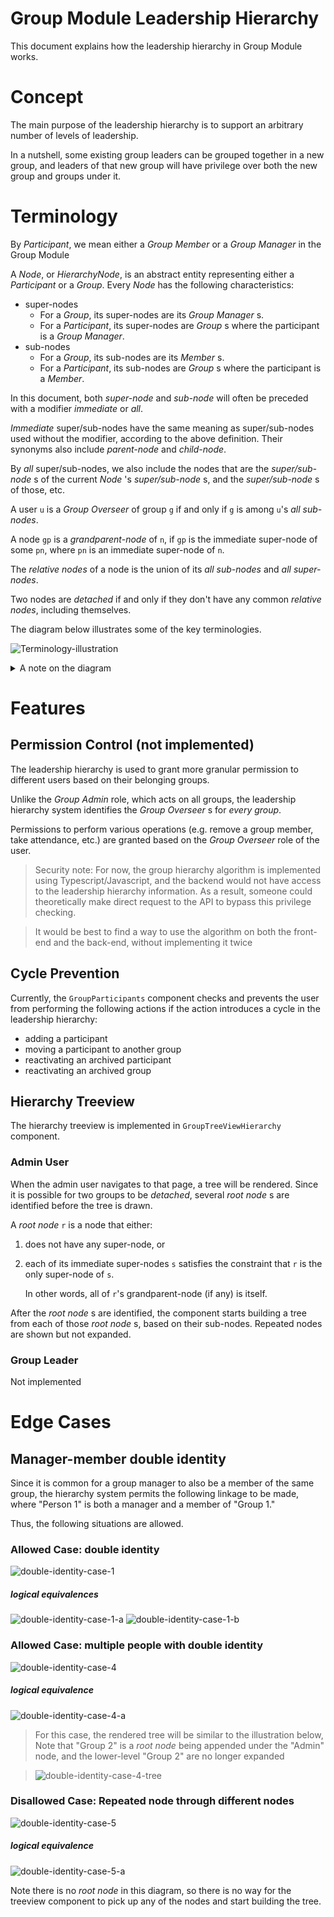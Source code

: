 # Group Module Leadership Hierarchy

This document explains how the leadership hierarchy in Group Module works.

# Concept

The main purpose of the leadership hierarchy is to support an arbitrary number
of levels of leadership.

In a nutshell, some existing group leaders can be grouped together in a new
group, and leaders of that new group will have privilege over both the new
group and groups under it.

# Terminology

By _Participant_, we mean either a _Group Member_ or a _Group Manager_ in the
Group Module

A _Node_, or _HierarchyNode_, is an abstract entity representing either a
_Participant_ or a _Group_. Every _Node_ has the following characteristics:

-   super-nodes
    -   For a _Group_, its super-nodes are its _Group Manager_ s.
    -   For a _Participant_, its super-nodes are _Group_ s where the
        participant is a _Group Manager_.
-   sub-nodes
    -   For a _Group_, its sub-nodes are its _Member_ s.
    -   For a _Participant_, its sub-nodes are _Group_ s where the
        participant is a _Member_.

In this document, both _super-node_ and _sub-node_ will often be preceded with
a modifier _immediate_ or _all_.

_Immediate_ super/sub-nodes have the same meaning as super/sub-nodes used
without the modifier, according to the above definition. Their synonyms also
include _parent-node_ and _child-node_.

By _all_ super/sub-nodes, we also include the nodes that are the
_super/sub-node_ s of the current _Node_ 's _super/sub-node_ s, and the
_super/sub-node_ s of those, etc.

A user `u` is a _Group Overseer_ of group `g` if and only if `g` is among `u`'s
_all sub-nodes_.  

A node `gp` is a _grandparent-node_ of `n`, if `gp` is the immediate super-node
of some `pn`, where `pn` is an immediate super-node of `n`.  

The _relative nodes_ of a node is the union of its _all sub-nodes_ and _all
super-nodes_.

Two nodes are _detached_ if and only if they don't have any common _relative
nodes_, including themselves.

The diagram below illustrates some of the key terminologies.

![Terminology-illustration](https://g.gravizo.com/svg?digraph%20G%20%0A%7B%20%0A%20%20%20%20edge%20%5Bfontcolor%3Dsienna%5D%3B%0A%20%20%20%20subgraph%20cluster_1%20%7B%20%0A%20%20%20%20%20%20%20%20G1%3B%0A%20%20%20%20%20%20%20%20fontcolor%3Dgrey%3B%0A%20%20%20%20%20%20%20%20color%3Dgrey%3B%0A%20%20%20%20%20%20%20%20label%3D%22Parent-node%20of%20Person%201%2C%5CnGrandparent-node%20of%20Group%202%20and%20Group%203.%22%3B%0A%20%20%20%20%7D%0A%20%20%20%20subgraph%20cluster_0%20%7B%20%0A%20%20%20%20%20%20%20%20G2%3B%0A%20%20%20%20%20%20%20%20G3%3B%0A%20%20%20%20%20%20%20%20fontcolor%3Dgrey%3B%0A%20%20%20%20%20%20%20%20color%3Dgrey%3B%0A%20%20%20%20%20%20%20%20label%3D%22Child-node%20of%20Person%201%2C%5CnGrandchild-node%20of%20Group%201%22%3B%0A%20%20%20%20%20%20%20%20labelloc%3Db%3B%0A%20%20%20%20%7D%20%0A%20%20%20%20G1%20-%3E%20P1%20%5Blabel%3D%22has%20member%22%5D%3B%0A%20%20%20%20P1%20-%3E%20G2%20%5Blabel%3D%22is%20manager%20of%22%5D%3B%0A%20%20%20%20P1%20-%3E%20G3%3B%0A%20%20%20%20G1%20%5Blabel%3D%22Group%201%22%3B%20xlabel%3D%22Group%20Node%22%5D%3B%0A%20%20%20%20G2%20%5Blabel%3D%22Group%202%22%3B%20xlabel%3D%22Group%20Node%22%5D%3B%0A%20%20%20%20G3%20%5Blabel%3D%22Group%203%22%5D%3B%0A%20%20%20%20P1%20%5Bshape%3Drectangle%3B%0A%20%20%20%20label%3D%22Person%201%22%3B%0A%20%20%20%20xlabel%3D%22Participant%20Node%22%5D%3B%0A%7D%0A)

<details>

<summary> A note on the diagram </summary>

## Diagrams

Digrams in this document are drawn using the `dot` language with the aid of an
online service `Gravizo` that renders graphs dynamically. 

Each graph url looks like `https://g.gravizo.com/svg?digraph%20...`.

To edit the graph, copy the characters after the `?`, and urldecode it. To do
this, you can use python's `urllib.parse.unquote` function. Then you should
have a readable `dot` graph, like the following:

```dot
digraph G { 
    edge [fontcolor=sienna];
    subgraph cluster_1 { 
        G1;
        fontcolor=grey;
        color=grey;
        label="Parent-node of Person 1,\nGrandparent-node of Group 2 and Group 3.";
    }
    subgraph cluster_0 { 
        G2;
        G3;
        fontcolor=grey;
        color=grey;
        label="Child-node of Person 1,\nGrandchild-node of Group 1";
        labelloc=b;
    } 
    G1 -> P1 [label="has member"];
    P1 -> G2 [label="is manager of"];
    P1 -> G3;
    G1 [label="Group 1"; xlabel="Group Node"];
    G2 [label="Group 2"; xlabel="Group Node"];
    G3 [label="Group 3"];
    P1 [shape=rectangle;
    label="Person 1";
    xlabel="Participant Node"];
}
``` 

See [here](https://renenyffenegger.ch/notes/tools/Graphviz/examples/index) for
some sample graphs and their corresponding code.  

After editing, perform the reverse process (you can use python's
`urllib.parse.quote` to do this) and append the graph after the `?` in the url.
The graph should be rendered properly.

</details>

# Features

## Permission Control (not implemented)

The leadership hierarchy is used to grant more granular permission to different
users based on their belonging groups.

Unlike the _Group Admin_ role, which acts on all groups, the leadership
hierarchy system identifies the _Group Overseer_ s for _every group_.

Permissions to perform various operations (e.g. remove a group member, take
attendance, etc.) are granted based on the _Group Overseer_ role of the user.

> Security note: For now, the group hierarchy algorithm is implemented using
> Typescript/Javascript, and the backend would not have access to the leadership
> hierarchy information. As a result, someone could theoretically make direct
> request to the API to bypass this privilege checking.

> It would be best to find a way to use the algorithm on both the front-end and
> the back-end, without implementing it twice

## Cycle Prevention

Currently, the `GroupParticipants` component checks and prevents the user from
performing the following actions if the action introduces a cycle in the
leadership hierarchy:

-   adding a participant
-   moving a participant to another group
-   reactivating an archived participant
-   reactivating an archived group

## Hierarchy Treeview

The hierarchy treeview is implemented in `GroupTreeViewHierarchy` component.

### Admin User 

When the admin user navigates to that page, a tree will be rendered.  Since it
is possible for two groups to be _detached_, several _root node_ s are
identified before the tree is drawn.

A _root node_ `r` is a node that either:

1.  does not have any super-node, or
1.  each of its immediate super-nodes `s` satisfies the constraint that `r` is
    the only super-node of `s`.

    In other words, all of `r`'s grandparent-node (if any) is itself.

After the _root node_ s are identified, the component starts building a tree
from each of those _root node_ s, based on their sub-nodes. Repeated nodes are
shown but not expanded.

### Group Leader

Not implemented

# Edge Cases

## Manager-member double identity

Since it is common for a group manager to also be a member of the same group,
the hierarchy system permits the following linkage to be made, where "Person 1"
is both a manager and a member of "Group 1." 

Thus, the following situations are allowed.

### Allowed Case: double identity
![double-identity-case-1](https://g.gravizo.com/svg?digraph%20G%20%7B%0A%20%20%20%20G1a%20%5Blabel%3DGroup1%5D%3B%0A%20%20%20%20P1%20%5Blabel%3DPerson1%3B%20color%3Dred%3B%20shape%3Drectangle%5D%3B%0A%20%20%20%20G1b%20%5Blabel%3DGroup1%5D%3B%0A%20%20%20%20G1a%20-%3E%20P1%3B%0A%20%20%20%20P1%20-%3E%20G1b%3B%0A%7D%0A) 

##### logical equivalences

![double-identity-case-1-a](https://g.gravizo.com/svg?digraph%20G%20%7B%0A%20%20%20%20P1%20%5Blabel%3DPerson1%3B%20color%3Dred%3B%20shape%3Drectangle%5D%3B%0A%20%20%20%20G1%20%5Blabel%3DGroup1%5D%3B%0A%20%20%20%20P1%20-%3E%20G1%3B%0A%20%20%20%20G1%20-%3E%20P1%3B%0A%7D%0A)
![double-identity-case-1-b](https://g.gravizo.com/svg?digraph%20G%20%7B%0A%20%20%20%20P1a%20%5Blabel%3DPerson1%3B%20color%3Dred%3B%20shape%3Drectangle%5D%3B%0A%20%20%20%20G1%20%5Blabel%3DGroup1%5D%3B%0A%20%20%20%20P1b%20%5Blabel%3DPerson1%3B%20color%3Dred%3B%20shape%3Drectangle%5D%3B%0A%20%20%20%20P1a%20-%3E%20G1%3B%0A%20%20%20%20G1%20-%3E%20P1b%3B%0A%7D%0A)

### Allowed Case: multiple people with double identity
![double-identity-case-4](https://g.gravizo.com/svg?digraph%20G%20%7B%0A%20%20%20%20P1a%20-%3E%20G2%20-%3E%20P1b%3B%0A%20%20%20%20P2a%20-%3E%20G2%20-%3E%20P2b%3B%0A%20%20%20%20P1a%20%5Blabel%3DPerson1%2C%20shape%3Drectangle%2C%20color%3Dred%5D%3B%0A%20%20%20%20P1b%20%5Blabel%3DPerson1%2C%20shape%3Drectangle%2C%20color%3Dred%5D%3B%0A%20%20%20%20P2a%20%5Blabel%3DPerson2%2C%20shape%3Drectangle%2C%20color%3Dblue%5D%3B%0A%20%20%20%20P2b%20%5Blabel%3DPerson2%2C%20shape%3Drectangle%2C%20color%3Dblue%5D%3B%0A%20%20%20%20G2%20%5Blabel%3DGroup2%5D%3B%0A%7D%0A)

##### logical equivalence
![double-identity-case-4-a](https://g.gravizo.com/svg?digraph%20G%20%7B%0A%20%20%20%20P1%20-%3E%20G2%20-%3E%20P1%3B%0A%20%20%20%20P2%20-%3E%20G2%20-%3E%20P2%3B%0A%20%20%20%20P1%20%5Blabel%3DPerson1%2C%20shape%3Drectangle%2C%20color%3Dred%5D%3B%0A%20%20%20%20P2%20%5Blabel%3DPerson2%2C%20shape%3Drectangle%2C%20color%3Dblue%5D%3B%0A%20%20%20%20G2%20%5Blabel%3DGroup2%5D%3B%0A%7D%0A)

> For this case, the rendered tree will be similar to the illustration below,
> Note that "Group 2" is a _root node_ being appended under the "Admin" node,
> and the lower-level "Group 2" are no longer expanded

> ![double-identity-case-4-tree](https://g.gravizo.com/svg?digraph%20G%20%7B%0A%20%20%20%20Admin%20-%3E%20G2%3B%0A%20%20%20%20G2%20-%3E%20P1%20-%3E%20G2P1%3B%0A%20%20%20%20G2%20-%3E%20P2%20-%3E%20G2P2%3B%0A%20%20%20%20Admin%20%5Bshape%3Ddiamond%5D%3B%0A%20%20%20%20P1%20%5Blabel%3DPerson1%2C%20shape%3Drectangle%2C%20color%3Dred%5D%3B%0A%20%20%20%20P2%20%5Blabel%3DPerson2%2C%20shape%3Drectangle%2C%20color%3Dblue%5D%3B%0A%20%20%20%20G2%20%5Blabel%3DGroup2%5D%3B%0A%20%20%20%20G2P1%20%5Blabel%3DGroup2%5D%3B%0A%20%20%20%20G2P2%20%5Blabel%3DGroup2%5D%3B%0A%7D%0A)

### Disallowed Case: Repeated node through different nodes

![double-identity-case-5](https://g.gravizo.com/svg?digraph%20G%20%7B%0A%20%20%20%20G2a%20-%3E%20P1%20-%3E%20G1%20-%3E%20P2%20-%3E%20G2b%0A%20%20%20%20P1%20%5Blabel%3DPerson1%2C%20shape%3Drectangle%2C%20color%3Dyellow%5D%3B%0A%20%20%20%20P2%20%5Blabel%3DPerson2%2C%20shape%3Drectangle%2C%20color%3Dblue%5D%3B%0A%20%20%20%20G1%20%5Blabel%3DGroup1%2C%20color%3Dgreen%5D%3B%0A%20%20%20%20G2a%20%5Blabel%3DGroup2%2C%20color%3Dred%5D%3B%0A%20%20%20%20G2b%20%5Blabel%3DGroup2%2C%20color%3Dred%5D%3B%0A%7D%0A)

##### logical equivalence
![double-identity-case-5-a](https://g.gravizo.com/svg?digraph%20G%20%7B%0A%20%20%20%20G2%20-%3E%20P1%20-%3E%20G1%20-%3E%20P2%20-%3E%20G2%0A%20%20%20%20P1%20%5Blabel%3DPerson1%2C%20shape%3Drectangle%2C%20color%3Dyellow%5D%3B%0A%20%20%20%20P2%20%5Blabel%3DPerson2%2C%20shape%3Drectangle%2C%20color%3Dblue%5D%3B%0A%20%20%20%20G1%20%5Blabel%3DGroup1%2C%20color%3Dgreen%5D%3B%0A%20%20%20%20G2%20%5Blabel%3DGroup2%2C%20color%3Dred%5D%3B%0A%20%20%20%20%7B%20rank%3Dsame%20P2%20P1%20%7D%0A%7D%0A)

Note there is no _root node_ in this diagram, so there is no way for the treeview
component to pick up any of the nodes and start building the tree.

